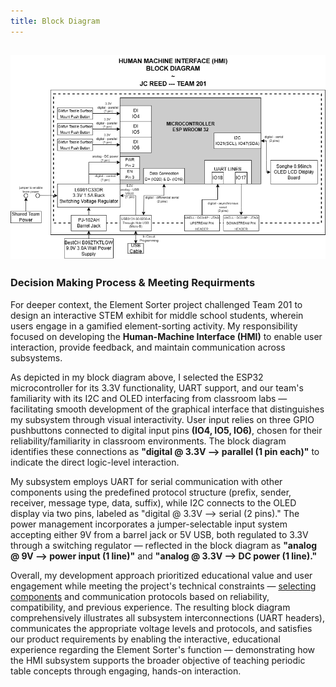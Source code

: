 ```yaml
---
title: Block Diagram
---
```


## ![Human Machine Interface (HMI) Block Diagram](static/images/BlockDiagram.png)


### __Decision Making Process & Meeting Requirments__
For deeper context, the Element Sorter project challenged Team 201 to design an interactive STEM exhibit for middle school students, wherein users engage in a gamified element-sorting activity. My responsibility focused on developing the __Human-Machine Interface (HMI)__ to enable user interaction, provide feedback, and maintain communication across subsystems.

As depicted in my block diagram above, I selected the ESP32 microcontroller for its 3.3V functionality, UART support, and our team's familiarity with its I2C and OLED interfacing from classroom labs — facilitating smooth development of the graphical interface that distinguishes my subsystem through visual interactivity. User input relies on three GPIO pushbuttons connected to digital input pins __(IO4, IO5, IO6)__, chosen for their reliability/familiarity in classroom environments. The block diagram identifies these connections as __"digital @ 3.3V --> parallel (1 pin each)"__ to indicate the direct logic-level interaction.

My subsystem employs UART for serial communication with other components using the predefined protocol structure (prefix, sender, receiver, message type, data, suffix), while I2C connects to the OLED display via two pins, labeled as "digital @ 3.3V --> serial (2 pins)." The power management incorporates a jumper-selectable input system accepting either 9V from a barrel jack or 5V USB, both regulated to 3.3V through a switching regulator — reflected in the block diagram as __"analog @ 9V --> power input (1 line)"__ and __"analog @ 3.3V --> DC power (1 line)."__

Overall, my development approach prioritized educational value and user engagement while meeting the project's technical constraints — [selecting components](https://jcmreed.github.io/Component%20Selection/) and communication protocols based on reliability, compatibility, and previous experience. The resulting block diagram comprehensively illustrates all subsystem interconnections (UART headers), communicates the appropriate voltage levels and protocols, and satisfies our product requirements by enabling the interactive, educational experience regarding the Element Sorter's function — demonstrating how the HMI subsystem supports the broader objective of teaching periodic table concepts through engaging, hands-on interaction.
